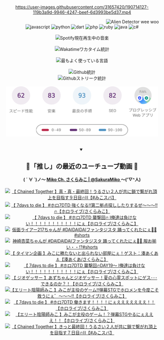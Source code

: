 <!-- START: HERO IMAGE GIF ////////// ////////// ////////// -->
<!-- <img src="@/../assets/img/gaming/ghost-of-tsushima.gif" width="100%"  alt="nellyXinwei's Hero Gif Image"/> -->
<!-- END: HERO IMAGE GIF ////////// ////////// ////////// -->

<div align="center" >  
  
<!-- START:ワンピース 第1015話「ルフィはRED ROCを使う」 -->
<https://user-images.githubusercontent.com/31657420/190714127-119b3a9d-9946-4247-beef-6d3993be5d37.mp4>
<!-- END:ワンピース 第1015話「ルフィはRED ROCを使う」 -->

<!-- START:VISITOR COUNTER -->
<div width="100%" align="right">
<img src="https://komarev.com/ghpvc/?username=nellyXinwei&label=🛸&color=grey&style=for-the-badge&labelcolor=ffffff" alt="Alien Detector wee woo"/>
</div>
<!-- END:VISITOR COUNTER -->

<!-- START: PROGRAMMING LANGUAGES -->
<!-- 色彩 Color Scheme:
#961E3A, #8A0D42, #5A0640, #4F265E, #2B355A, #3E759B, #CC4246,
#BB2649, #AD1052, #700750, #633075, #364270, #4E92C2, #FF5357
Sauce: https://www.webcreatorbox.com/inspiration/pantone-2023
-->

<img src="https://img.shields.io/badge/javascript%20-%23BB2649.svg?&style=for-the-badge&logo=javascript&logoColor=white&labelColor=961E3A" alt="javascript"/>
<img src="https://img.shields.io/badge/python%20-%23AD1052.svg?&style=for-the-badge&logo=python&logoColor=white&labelColor=8A0D42" alt="python" />
<img src="https://img.shields.io/badge/dart%20-%23700750.svg?&style=for-the-badge&logo=dart&logoColor=white&labelColor=5A0640" alt="dart"/>
<img src="https://img.shields.io/badge/php%20-%23633075.svg?&style=for-the-badge&logo=php&logoColor=white&labelColor=4F265E" alt="php"/>
<img src="https://img.shields.io/badge/ruby%20-%23364270.svg?&style=for-the-badge&logo=ruby&logoColor=white&labelColor=2B355A" alt="ruby"/>
<img src="https://img.shields.io/badge/java%20-%234E92C2.svg?&style=for-the-badge&logo=openjdk&logoColor=white&labelColor=3E759B" alt="java"/>
<img src="https://img.shields.io/badge/c%23-%23FF5357.svg?style=for-the-badge&logo=c-sharp&logoColor=white&labelColor=CC4246" alt="c#"/>  
<!-- END: PROGRAMMING LANGUAGES -->

<br>
<br>

<!-- START: MUSIC STATUS -->
  <!-- <a href="https://newojima-gsrs-20220114.vercel.app/api/now-playing?open">
    <img src="https://newojima-gsrs-20220114.vercel.app/api/now-playing" alt="Spotify現在再生中の音楽">
  </a> -->
  <img src="https://newojima-grss-20230114.vercel.app/api/spotify?border_color=transparent" alt="Spotify現在再生中の音楽" width="280px">
<!-- END: MUSIC STATUS -->

<br>
<br>

<!-- START: GITHUB STATUS -->
<!-- 色彩 Color Scheme:  #BB2649, #AD1052, #700750, #633075 -->
<img align="center" src="https://newojima-grs-20230109.vercel.app/api/wakatime?username=newojima&layout=compact&langs_count=10&locale=ja&hide_title=false&title_color=fff&hide_border=true&text_color=fff&bg_color=BB2649,BB2649,633075,633075&hide=other,css,html,bash,xml,git%20config,makefile,properties,yaml,markdown,text,json,jsx" alt="Wakatimeワカタイム統計" width="500px"/>

<br>
<br>

<!-- 色彩 Color Scheme:  #633075, #364270, #4E92C2 -->
  <img align="center" src="https://newojima-grs-20230109.vercel.app/api/top-langs?username=newojima&layout=compact&text_color=fff&icon_color=fff&hide_border=true&&locale=ja&hide_title=false&title_color=fff&include_all_commits=true&card_width=445&langs_count=11&hide=c%23,powershell,shaderlab,hlsl,makefile,jupyter%20notebook,python,html,css,shell,batchfile,less,liquid,hack,scss&bg_color=4F265E,633075,4E92C2" alt="最もよく使っている言語" width="500px"/>

<br>
<br>

<!-- 色彩 Color Scheme:  #4E92C2, #FF5357 -->
  <img align="center" src="https://newojima-grs-20230109.vercel.app/api?username=newojima&rank_icon=github&show_icons=true&&locale=ja&title_color=fff&text_color=fff&icon_color=fff&hide_border=true&hide_title=false&count_private=true&include_all_commits=true&card_width=495&disable_animations=true&bg_color=4E92C2,4E92C2,FF5357" alt="Github統計" width="500px"/>

<br>

<img align="center" src="https://streak-stats.demolab.com?user=newojima&theme=dark&hide_border=true&locale=ja&ring=BB2649&stroke=222222&background=151515&sideLabels=BB2649&currStreakLabel=ffffff&border=BB2649&fire=FF5357&currStreakNum=ffffff&sideNums=FF5357&dates=ffffff" alt="Githubストリーク統計" width="500px"/>

<br>
<br>

  <img align="center" width="500px" src="@/../assets/img/page-insights.svg" alt="Githubページの洞察"/>
  
</div>
<!-- END: GITHUB STATUS -->

<br>
<br>

<div align="center">
<details open>
  <summary>

  </summary>

  <h2 align="center">🌸「推し」の最近のユーチューブ動画 🌸</h2>
  <h4>
  ( ´ ∀ `)ノ～ 
  <a href="https://www.youtube.com/@SakuraMiko">Miko Ch. さくらみこ | @SakuraMiko
  </a>
   ～('▽^人)
  </h4>

  <!-- BEGIN YOUTUBE-CARDS -->
<a href="https://www.youtube.com/watch?v=FbrDMIkQk88"><img src="https://ytcards.demolab.com/?id=FbrDMIkQk88&title=%E3%80%90+Chained+Together+%E3%80%91%E7%9C%9F%E3%83%BB%E7%9C%9F%E3%83%BB%E6%9C%80%E7%B5%82%E5%9B%9E%EF%BC%81%E3%81%86%E3%82%8B%E3%81%95%E3%81%84%EF%BC%92%E4%BA%BA%E3%81%8C%E5%85%B1%E3%81%AB%E9%8E%96%E3%81%A7%E7%B9%8B%E3%81%8C%E3%82%8C%E9%A0%82%E4%B8%8A%E3%82%92%E7%9B%AE%E6%8C%87%E3%81%99%EF%BC%99%E6%97%A5%E7%9B%AE%F0%9F%94%A5%E2%9B%93%E3%80%90%23%E3%81%BF%E3%81%93%E3%82%B9%E3%83%90%E3%80%91&lang=ja&timestamp=1724767427&background_color=%230d1117&title_color=%23ffffff&stats_color=%23dedede&max_title_lines=1&width=187&border_radius=5&duration=10000" alt="【 Chained Together 】真・真・最終回！うるさい２人が共に鎖で繋がれ頂上を目指す９日目🔥⛓【#みこスバ】" title="【 Chained Together 】真・真・最終回！うるさい２人が共に鎖で繋がれ頂上を目指す９日目🔥⛓【#みこスバ】"></a>
<a href="https://www.youtube.com/watch?v=SLcFmBoP8A4"><img src="https://ytcards.demolab.com/?id=SLcFmBoP8A4&title=%E3%80%90+7days+to+die+%E3%80%91+%23%E3%83%9B%E3%83%AD7DTD+%E5%BC%B7%E3%81%8F%E3%81%AA%E3%82%8B%E2%80%BC%E7%AC%AC%E4%BA%8C%E6%8B%A0%E7%82%B9%E6%8E%A2%E3%81%97%E3%81%97%E3%81%9F%E3%82%8A%E3%81%99%E3%82%8B%E3%81%9C%EF%BD%9E%EF%BD%9E%EF%BD%9E%E2%80%BC%F0%9F%94%A5%E3%80%90%E3%83%9B%E3%83%AD%E3%83%A9%E3%82%A4%E3%83%96%2F%E3%81%95%E3%81%8F%E3%82%89%E3%81%BF%E3%81%93%E3%80%91&lang=ja&timestamp=1724682692&background_color=%230d1117&title_color=%23ffffff&stats_color=%23dedede&max_title_lines=1&width=187&border_radius=5&duration=7171" alt="【 7days to die 】 #ホロ7DTD 強くなる‼第二拠点探ししたりするぜ～～～‼🔥【ホロライブ/さくらみこ】" title="【 7days to die 】 #ホロ7DTD 強くなる‼第二拠点探ししたりするぜ～～～‼🔥【ホロライブ/さくらみこ】"></a>
<a href="https://www.youtube.com/watch?v=GjNxqDxFaSA"><img src="https://ytcards.demolab.com/?id=GjNxqDxFaSA&title=%E3%80%90+7days+to+die++%E3%80%91+%23%E3%83%9B%E3%83%AD7DTD++%E8%A5%B2%E6%92%83%E5%9B%9E%F0%9F%94%A5+I%E4%BF%BA%E9%81%94%E3%81%AF%E8%B2%A0%E3%81%91%E3%81%AA%E3%81%84%EF%BC%81%EF%BC%81%EF%BC%81%EF%BC%81%EF%BC%81%EF%BC%81%EF%BC%81%EF%BC%81%EF%BC%81%EF%BC%81%EF%BC%81%E3%81%AB%E3%81%87%E3%80%90%E3%83%9B%E3%83%AD%E3%83%A9%E3%82%A4%E3%83%96%2F%E3%81%95%E3%81%8F%E3%82%89%E3%81%BF%E3%81%93%E3%80%91&lang=ja&timestamp=1724522296&background_color=%230d1117&title_color=%23ffffff&stats_color=%23dedede&max_title_lines=1&width=187&border_radius=5&duration=16801" alt="【 7days to die  】 #ホロ7DTD  襲撃回🔥 I俺達は負けない！！！！！！！！！！！にぇ【ホロライブ/さくらみこ】" title="【 7days to die  】 #ホロ7DTD  襲撃回🔥 I俺達は負けない！！！！！！！！！！！にぇ【ホロライブ/さくらみこ】"></a>
<a href="https://www.youtube.com/watch?v=qPO5hP_-SZE"><img src="https://ytcards.demolab.com/?id=qPO5hP_-SZE&title=%E4%BB%AE%E9%9D%A2%E3%83%A9%E3%82%A4%E3%82%A2%E3%83%BC217%E3%81%A1%E3%82%83%E3%82%93%E3%81%8C+%23DAIDAIDAI%E3%83%95%E3%82%A1%E3%83%B3%E3%82%BF%E3%82%B8%E3%82%B9%E3%82%BF+%E8%B8%8A%E3%81%A3%E3%81%A6%E3%81%8F%E3%82%8C%E3%81%9F%E3%81%AB%E3%81%87%F0%9F%8C%B8%F0%9F%92%93%23shorts&lang=ja&timestamp=1724490045&background_color=%230d1117&title_color=%23ffffff&stats_color=%23dedede&max_title_lines=1&width=187&border_radius=5&duration=33" alt="仮面ライアー217ちゃんが #DAIDAIDAIファンタジスタ 踊ってくれたにぇ🌸💓#shorts" title="仮面ライアー217ちゃんが #DAIDAIDAIファンタジスタ 踊ってくれたにぇ🌸💓#shorts"></a>
<a href="https://www.youtube.com/watch?v=AIhZa09-MDw"><img src="https://ytcards.demolab.com/?id=AIhZa09-MDw&title=%E7%A5%9E%E5%B4%8E%E6%9D%8F%E8%8F%9C%E3%81%A1%E3%82%83%E3%82%93%E3%81%8C+%23DAIDAIDAI%E3%83%95%E3%82%A1%E3%83%B3%E3%82%BF%E3%82%B8%E3%82%B9%E3%82%BF+%E8%B8%8A%E3%81%A3%E3%81%A6%E3%81%8F%E3%82%8C%E3%81%9F%E3%81%AB%E3%81%87%F0%9F%8C%B8%F0%9F%92%93+%E6%9C%8D%E3%81%8A%E6%8F%83%E3%81%84%E3%83%BB%E3%83%BB%E2%81%89%23shorts&lang=ja&timestamp=1724338803&background_color=%230d1117&title_color=%23ffffff&stats_color=%23dedede&max_title_lines=1&width=187&border_radius=5&duration=20" alt="神崎杏菜ちゃんが #DAIDAIDAIファンタジスタ 踊ってくれたにぇ🌸💓 服お揃い・・⁉#shorts" title="神崎杏菜ちゃんが #DAIDAIDAIファンタジスタ 踊ってくれたにぇ🌸💓 服お揃い・・⁉#shorts"></a>
<a href="https://www.youtube.com/watch?v=VBaSv8Pw1Hk"><img src="https://ytcards.demolab.com/?id=VBaSv8Pw1Hk&title=%E3%80%90+%E3%82%BF%E3%82%A4%E3%83%9E%E3%83%B3%E4%BC%81%E7%94%BB+%E3%80%91%E3%81%BF%E3%81%93%E3%81%AB%E5%8B%9D%E3%81%9F%E3%81%AA%E3%81%84%E3%81%A8%E5%87%BA%E3%82%89%E3%82%8C%E3%81%AA%E3%81%84%E9%83%A8%E5%B1%8B%E3%81%AB%E3%81%87%EF%BC%81%E3%82%B2%E3%82%B9%E3%83%88%EF%BC%9A%E6%B9%8A%E3%81%82%E3%81%8F%E3%81%82%E2%9A%93%E3%80%90%E6%B9%8A%E3%81%82%E3%81%8F%E3%81%82%2F%E3%81%95%E3%81%8F%E3%82%89%E3%81%BF%E3%81%93%E3%80%91&lang=ja&timestamp=1724332041&background_color=%230d1117&title_color=%23ffffff&stats_color=%23dedede&max_title_lines=1&width=187&border_radius=5&duration=7113" alt="【 タイマン企画 】みこに勝たないと出られない部屋にぇ！ゲスト：湊あくあ⚓【湊あくあ/さくらみこ】" title="【 タイマン企画 】みこに勝たないと出られない部屋にぇ！ゲスト：湊あくあ⚓【湊あくあ/さくらみこ】"></a>
<a href="https://www.youtube.com/watch?v=se1QSyv1-M0"><img src="https://ytcards.demolab.com/?id=se1QSyv1-M0&title=%E3%80%90+7days+to+die++%E3%80%91+%23%E3%83%9B%E3%83%AD7DTD++%E8%A5%B2%E6%92%83%E5%9B%9E%F0%9F%94%A5DAY19%EF%BD%9E+I%E4%BF%BA%E9%81%94%E3%81%AF%E8%B2%A0%E3%81%91%E3%81%AA%E3%81%84%EF%BC%81%EF%BC%81%EF%BC%81%EF%BC%81%EF%BC%81%EF%BC%81%EF%BC%81%EF%BC%81%EF%BC%81%EF%BC%81%EF%BC%81%E3%81%AB%E3%81%87%E3%80%90%E3%83%9B%E3%83%AD%E3%83%A9%E3%82%A4%E3%83%96%2F%E3%81%95%E3%81%8F%E3%82%89%E3%81%BF%E3%81%93%E3%80%91&lang=ja&timestamp=1724256767&background_color=%230d1117&title_color=%23ffffff&stats_color=%23dedede&max_title_lines=1&width=187&border_radius=5&duration=12455" alt="【 7days to die  】 #ホロ7DTD  襲撃回🔥DAY19～ I俺達は負けない！！！！！！！！！！！にぇ【ホロライブ/さくらみこ】" title="【 7days to die  】 #ホロ7DTD  襲撃回🔥DAY19～ I俺達は負けない！！！！！！！！！！！にぇ【ホロライブ/さくらみこ】"></a>
<a href="https://www.youtube.com/watch?v=mRT4PELTcJY"><img src="https://ytcards.demolab.com/?id=mRT4PELTcJY&title=%E3%80%90+%E3%82%B8%E3%82%AA%E3%82%B2%E3%83%83%E3%82%B5%E3%83%BC+%E3%80%91%E3%81%82%E3%81%9A%E3%81%A1%E3%82%83%E3%82%93%E3%81%A8%E3%82%B8%E3%82%AA%E3%82%B2%E3%83%83%E3%82%B5%E3%83%BC%EF%BC%81%E5%A4%8F%E3%81%AE%E5%BF%83%E9%9C%8A%E3%82%B9%E3%83%9D%E3%83%83%E3%83%88%E3%81%AB%E3%82%B2%E3%82%B9%EF%BD%A5%EF%BD%A5%EF%BD%A5%E3%81%A7%E3%81%8D%E3%82%8B%E3%81%AE%E3%81%8B%EF%BC%9F%EF%BC%81%E3%80%90%E3%83%9B%E3%83%AD%E3%83%A9%E3%82%A4%E3%83%96%2F%E3%81%95%E3%81%8F%E3%82%89%E3%81%BF%E3%81%93%E3%80%91&lang=ja&timestamp=1724243697&background_color=%230d1117&title_color=%23ffffff&stats_color=%23dedede&max_title_lines=1&width=187&border_radius=5&duration=5176" alt="【 ジオゲッサー 】あずちゃんとジオゲッサー！夏の心霊スポットにゲス･･･できるのか？！【ホロライブ/さくらみこ】" title="【 ジオゲッサー 】あずちゃんとジオゲッサー！夏の心霊スポットにゲス･･･できるのか？！【ホロライブ/さくらみこ】"></a>
<a href="https://www.youtube.com/watch?v=nrhxLcXCATw"><img src="https://ytcards.demolab.com/?id=nrhxLcXCATw&title=%E3%80%90%E3%82%A8%E3%83%AA%E3%83%BC%E3%83%88%E9%99%B0%E9%99%BD%E5%B8%AB%E3%81%BF%E3%81%93++%E3%80%91%E3%81%BF%E3%81%93%E3%81%8C%E4%B8%BB%E5%BD%B9%E3%81%AE%E3%82%B2%E3%83%BC%E3%83%A0%E2%80%BC%E5%BC%BE%E5%B9%95STG%E3%81%A7%E3%83%9B%E3%83%AD%E3%83%A1%E3%83%B3%E3%82%92%E4%BB%8A%E5%BA%A6%E3%81%93%E3%81%9D%E6%95%91%E3%81%86%E3%81%AB%E3%81%87%E3%82%9B%EF%BD%9E%EF%BD%9E%EF%BD%9E%E2%80%BC%E3%80%90%E3%83%9B%E3%83%AD%E3%83%A9%E3%82%A4%E3%83%96%2F%E3%81%95%E3%81%8F%E3%82%89%E3%81%BF%E3%81%93%E3%80%91&lang=ja&timestamp=1724152211&background_color=%230d1117&title_color=%23ffffff&stats_color=%23dedede&max_title_lines=1&width=187&border_radius=5&duration=10670" alt="【エリート陰陽師みこ  】みこが主役のゲーム‼弾幕STGでホロメンを今度こそ救うにぇ゛～～～‼【ホロライブ/さくらみこ】" title="【エリート陰陽師みこ  】みこが主役のゲーム‼弾幕STGでホロメンを今度こそ救うにぇ゛～～～‼【ホロライブ/さくらみこ】"></a>
<a href="https://www.youtube.com/watch?v=i7ml2Owq9Ig"><img src="https://ytcards.demolab.com/?id=i7ml2Owq9Ig&title=%E3%80%90+7days+to+die++%E3%80%91+%23%E3%83%9B%E3%83%AD7DTD++%E5%83%8D%E3%81%8D%E3%81%BE%E3%81%99%EF%BC%81%EF%BC%81%EF%BC%81%EF%BC%81%E3%81%AB%E3%81%87%E3%81%88%E3%81%88%E3%81%88%E3%81%88%E3%81%88%E3%81%88%E3%81%88%EF%BC%81%EF%BC%81+%E3%80%90%E3%83%9B%E3%83%AD%E3%83%A9%E3%82%A4%E3%83%96%2F%E3%81%95%E3%81%8F%E3%82%89%E3%81%BF%E3%81%93%E3%80%91&lang=ja&timestamp=1724085235&background_color=%230d1117&title_color=%23ffffff&stats_color=%23dedede&max_title_lines=1&width=187&border_radius=5&duration=15369" alt="【 7days to die  】 #ホロ7DTD  働きます！！！！にぇえええええええ！！ 【ホロライブ/さくらみこ】" title="【 7days to die  】 #ホロ7DTD  働きます！！！！にぇえええええええ！！ 【ホロライブ/さくらみこ】"></a>
<a href="https://www.youtube.com/watch?v=nFssxqeovto"><img src="https://ytcards.demolab.com/?id=nFssxqeovto&title=%E3%80%90%E3%82%A8%E3%83%AA%E3%83%BC%E3%83%88%E9%99%B0%E9%99%BD%E5%B8%AB%E3%81%BF%E3%81%93++%E3%80%91%E3%81%BF%E3%81%93%E3%81%8C%E4%B8%BB%E5%BD%B9%E3%81%AE%E3%82%B2%E3%83%BC%E3%83%A0%EF%BC%81%EF%BC%9F%E5%BC%BE%E5%B9%95STG%E3%82%84%E3%82%8B%E3%81%AB%E3%81%87%E3%81%88%E3%81%88%E3%81%88%EF%BC%81%EF%BC%81%E3%80%90%E3%83%9B%E3%83%AD%E3%83%A9%E3%82%A4%E3%83%96%2F%E3%81%95%E3%81%8F%E3%82%89%E3%81%BF%E3%81%93%E3%80%91&lang=ja&timestamp=1724069204&background_color=%230d1117&title_color=%23ffffff&stats_color=%23dedede&max_title_lines=1&width=187&border_radius=5&duration=6975" alt="【エリート陰陽師みこ  】みこが主役のゲーム！？弾幕STGやるにぇえええ！！【ホロライブ/さくらみこ】" title="【エリート陰陽師みこ  】みこが主役のゲーム！？弾幕STGやるにぇえええ！！【ホロライブ/さくらみこ】"></a>
<a href="https://www.youtube.com/watch?v=3SPgy1G81js"><img src="https://ytcards.demolab.com/?id=3SPgy1G81js&title=%E3%80%90+Chained+Together+%E3%80%91%E3%81%8D%E3%81%A3%E3%81%A8%E6%9C%80%E7%B5%82%E5%9B%9E%EF%BC%81%E3%81%86%E3%82%8B%E3%81%95%E3%81%84%EF%BC%92%E4%BA%BA%E3%81%8C%E5%85%B1%E3%81%AB%E9%8E%96%E3%81%A7%E7%B9%8B%E3%81%8C%E3%82%8C%E9%A0%82%E4%B8%8A%E3%82%92%E7%9B%AE%E6%8C%87%E3%81%99%EF%BC%97%E6%97%A5%E7%9B%AE%F0%9F%94%A5%E2%9B%93%E3%80%90%23%E3%81%BF%E3%81%93%E3%82%B9%E3%83%90%E3%80%91&lang=ja&timestamp=1723990867&background_color=%230d1117&title_color=%23ffffff&stats_color=%23dedede&max_title_lines=1&width=187&border_radius=5&duration=7744" alt="【 Chained Together 】きっと最終回！うるさい２人が共に鎖で繋がれ頂上を目指す７日目🔥⛓【#みこスバ】" title="【 Chained Together 】きっと最終回！うるさい２人が共に鎖で繋がれ頂上を目指す７日目🔥⛓【#みこスバ】"></a>
<!-- END YOUTUBE-CARDS -->

</div>
  
</details>
